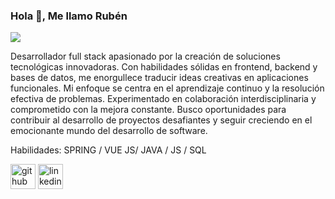 ### Hola 👋, Me llamo Rubén
![](https://imgs.search.brave.com/I3M035e_9I5bxMaIlvtsN0153jw-9NrI6k5I64o3IHA/rs:fit:500:0:0:0/g:ce/aHR0cHM6Ly93YWxs/cGFwZXIuZm9yZnVu/LmNvbS9mZXRjaC85/OS85OTk4MjQ3ZjEy/MWY4M2EwOTljMTlh/YjhmNjIzMmRiOC5q/cGVn)

Desarrollador full stack apasionado por la creación de soluciones tecnológicas innovadoras. Con habilidades sólidas en frontend, backend y bases de datos, me enorgullece traducir ideas creativas en aplicaciones funcionales. Mi enfoque se centra en el aprendizaje continuo y la resolución efectiva de problemas. Experimentado en colaboración interdisciplinaria y comprometido con la mejora constante. Busco oportunidades para contribuir al desarrollo de proyectos desafiantes y seguir creciendo en el emocionante mundo del desarrollo de software.

Habilidades: SPRING / VUE JS/ JAVA / JS / SQL



[<img src='https://cdn.jsdelivr.net/npm/simple-icons@3.0.1/icons/github.svg' alt='github' height='40'>](https://github.com/lubineitor)  [<img src='https://cdn.jsdelivr.net/npm/simple-icons@3.0.1/icons/linkedin.svg' alt='linkedin' height='40'>](https://www.linkedin.com/in/https://www.linkedin.com/in/rubenteijeiro//)  
